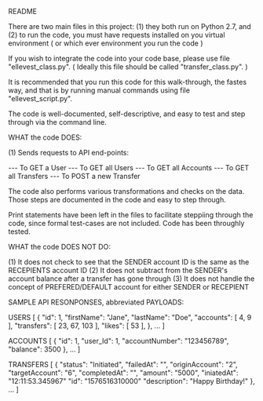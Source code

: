 README

There are two main files in this project:
 (1) they both run on Python 2.7, and 
 (2) to run the code, you must have requests installed on you virtual environment ( or which ever environment you run the code )

 If you wish to integrate the code into your code base, please use file "ellevest_class.py". ( Ideally this file should be called "transfer_class.py". )

 It is recommended that you run this code for this walk-through, the fastes way, and that is by running manual commands using file "ellevest_script.py".  

 The code is well-documented, self-descriptive, and easy to test and step through via the command line.

 WHAT the code DOES:

 (1) Sends requests to API end-points:

 --- To GET a User
 --- To GET all Users
 --- To GET all Accounts
 --- To GET all Transfers
 --- To POST a new Transfer


The code also performs various transformations and checks on the data.  Those steps are documented in the code and easy to step through. 

Print statements have been left in the files to facilitate steppiing through the code, since formal test-cases are not included.  Code has been throughly tested.  


WHAT the code DOES NOT DO:

(1) It does not check to see that the SENDER account ID is the same as the RECEPIENTS account ID
(2) It does not subtract from the SENDER's account balance after a transfer has gone through
(3) It does not handle the concept of PREFERED/DEFAULT account for either SENDER or RECEPIENT


SAMPLE API RESONPONSES, abbreviated PAYLOADS:

USERS
[
{
	"id": 1,
	"firstName": "Jane",
	"lastName": "Doe",
	"accounts": [
	   4,
	   9
	],
	"transfers": [
	   23,
	   67,
	   103
	],
	"likes": [
	   53
	],
},
...
]


ACCOUNTS
[
{
	"id": 1,
	"user_Id": 1,
	"accountNumber": "123456789",
	"balance": 3500
},
...
]


TRANSFERS
[
{
	"status": "Initiated",
	"failedAt": "",
	"originAccount": "2",
	"targetAccount": "6",
	"completedAt": "",
	"amount": "5000",
	"iniatedAt": "12:11:53.345967"
	"id": "1576516310000"
	"description": "Happy Birthday!"
},
...
]